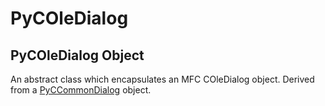 # PyCOleDialog


## PyCOleDialog Object

An abstract class which encapsulates an MFC COleDialog object\.  Derived from a [PyCCommonDialog](PyCCommonDialog.md) object\.